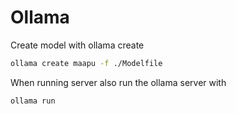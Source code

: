 # Ollama 

Create model with ollama create

```bash
ollama create maapu -f ./Modelfile
```

When running server also run the ollama server with 

```bash
ollama run
```

